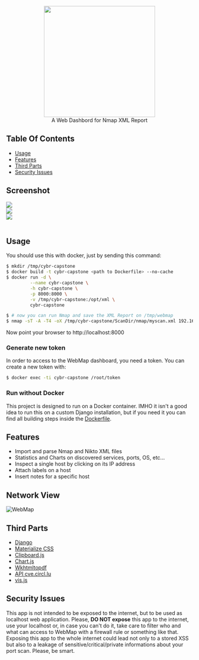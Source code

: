 <p align="center">
<img width="300" src="https://i.imgur.com/puyIfHT.jpg" /><br>
A Web Dashbord for Nmap XML Report 
</p>

## Table Of Contents
- [Usage](#usage)
- [Features](#features)
- [Third Parts](#third-parts)
- [Security Issues](#security-issues)

## Screenshot
<img src="https://i.imgur.com/ELZfqd0.png" /><br>
<img src="https://i.imgur.com/KsBv1S0.png" /><br>
<img src="https://i.imgur.com/g27mcc3.png" /><br>
<br>

## Usage
You should use this with docker, just by sending this command:
```bash
$ mkdir /tmp/cybr-capstone
$ docker build -t cybr-capstone <path to Dockerfile> --no-cache
$ docker run -d \
         --name cybr-capstone \
         -h cybr-capstone \
         -p 8000:8000 \
         -v /tmp/cybr-capstone:/opt/xml \
         cybr-capstone

$ # now you can run Nmap and save the XML Report on /tmp/webmap
$ nmap -sT -A -T4 -oX /tmp/cybr-capstone/ScanDir/nmap/myscan.xml 192.168.1.0/24
```
Now point your browser to http://localhost:8000

### Generate new token
In order to access to the WebMap dashboard, you need a token. You can create a new token with:
```bash
$ docker exec -ti cybr-capstone /root/token
```

### Run without Docker
This project is designed to run on a Docker container. IMHO it isn't a good idea to run this on a custom Django installation, 
but if you need it you can find all building steps inside the [Dockerfile](https://github.com/SabyasachiRana/WebMap/blob/master/docker/Dockerfile).


## Features
- Import and parse Nmap and Nikto XML files
- Statistics and Charts on discovered services, ports, OS, etc...
- Inspect a single host by clicking on its IP address
- Attach labels on a host
- Insert notes for a specific host

## Network View
![WebMap](https://i.imgur.com/j77jQz9.png)

## Third Parts
- [Django](https://www.djangoproject.com)
- [Materialize CSS](https://materializecss.com)
- [Clipboard.js](https://clipboardjs.com)
- [Chart.js](https://www.chartjs.org)
- [Wkhtmltopdf](https://wkhtmltopdf.org)
- [API cve.circl.lu](https://cve.circl.lu)
- [vis.js](http://visjs.org/)

## Security Issues
This app is not intended to be exposed to the internet, but to be used as localhost web application. Please, **DO NOT expose** this app to the internet, use your localhost or, 
in case you can't do it, take care to filter who and what can access to WebMap with a firewall rule or something like that. 
Exposing this app to the whole internet could lead not only to a stored XSS but also to a leakage of sensitive/critical/private 
informations about your port scan. Please, be smart.

